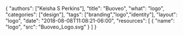 {
	"authors": ["Keisha S Perkins"],
	"title": "Buoveo",
	"what": "logo",
	"categories": ["design"],
	"tags": ["branding","logo","identity"],
	"layout": "logo",
	"date": "2018-08-08T11:08:21-06:00",
	"resources": [
	      {
	         "name": "logo",
	         "src": "Buoveo_Logo.svg"
	      }
	    ]
}
